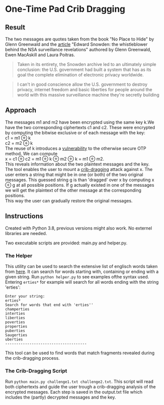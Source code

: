 # One-Time Pad Crib Dragging

## Result

The two messages are quotes taken from the book "No Place to Hide" by Glenn Greenwald and the [article](https://www.theguardian.com/world/2013/jun/09/edward-snowden-nsa-whistleblower-surveillance) "Edward Snowden: the whistleblower behind the NSA surveillance revelations" authored by Glenn Greenwald, Ewen MacAskill and Laura Poitras.
> Taken in its entirety, the Snowden archive led to an ultimately simple conclusion: the U.S. government had built a system that has as its goal the complete elimination of electronic privacy worldwide.

>I can't in good conscience allow the U.S. government to destroy privacy, internet freedom and basic liberties for people around the world with this massive surveillance machine they're secretly building

## Approach
The messages m1 and m2 have been encrypted using the same key k.We have the two corresponding ciphertexts c1 and c2. These were encrypted by computing the bitwise exclusive or of each message with the key:  
c1 = m1 ⊕ k  
c2 = m2 ⊕ k  
The reuse of k introduces a [vulnerability](https://www.thecrowned.org/the-one-time-pad-and-the-many-time-pad-vulnerability) to the otherwise secure OTP method.
We can compute  
x = c1 ⊕ c2 = m1 ⊕ k ⊕ m2 ⊕ k = m1 ⊕ m2.  
This reveals information about the two plaintext messages and the key.  
The tool enables the user to mount a [crib-dragging](http://www.ivansivak.net/blog/stream-ciphers-one-time-pad-and-the-same-key-vs-cbc) attack against x. The user enters a string that might be in one (or both) of the two original messages. This guessed string g is than 'dragged' over x by computing
x ⊕ g at all possible positions. If g actually existed in one of the messages we will get the plaintext of the other message at the corresponding positions.  
This way the user can gradually restore the original messages.

## Instructions
Created with Python 3.8, previous versions might also work. No externel libraries are needed.

Two executable scripts are provided: main.py and helper.py.

### The Helper
This utility can be used to search the extensive list of englisch words taken from [here](https://github.com/dwyl/english-words). It can search for words starting with, containing or ending with a given string.
Run `python helper.py` to see examples ofthe syntax used.
Entering `erties*` for example will search for all words ending with the string 'erties':
```
Enter your string:
erties*
Search for words that end with 'erties''
champerties
interties
liberties
poverties
properties
puberties
Saugerties
uberties
-------------------------------------
```
This tool can be used to find words that match fragments revealed during the crib-dragging process.

### The Crib-Dragging Script
Run `python main.py challenge1.txt challenge2.txt`. This script will read both ciphertexts and guide the user trough a crib-dragging analysis of the encrypted messages. Each step is saved in the output.txt file which includes the (partly) decrypted messages and the key.